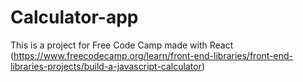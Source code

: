 # Calculator-app
This is a project for Free Code Camp made with React (https://www.freecodecamp.org/learn/front-end-libraries/front-end-libraries-projects/build-a-javascript-calculator)
